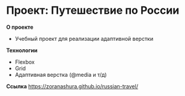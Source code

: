 # Проект: Путешествие по России

**О проекте** 
- Учебный проект для реализации адаптивной верстки

**Технологии**
- Flexbox
- Grid
- Адаптивная верстка (@media и т/д)

**Ссылка**
https://zoranashura.github.io/russian-travel/
